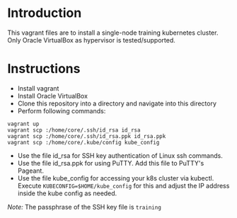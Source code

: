 # Introduction
This vagrant files are to install a single-node training kubernetes cluster. Only Oracle VirtualBox as hypervisor is tested/supported.

# Instructions
- Install vagrant
- Install Oracle VirtualBox
- Clone this repository into a directory and navigate into this directory
- Perform following commands:
```
vagrant up
vagrant scp :/home/core/.ssh/id_rsa id_rsa
vagrant scp :/home/core/.ssh/id_rsa.ppk id_rsa.ppk
vagrant scp :/home/core/.kube/config kube_config
```
- Use the file id_rsa for SSH key authentication of Linux ssh commands.
- Use the file id_rsa.ppk for using PuTTY. Add this file to PuTTY's Pageant.
- Use the file kube_config for accessing your k8s cluster via kubectl. Execute ```KUBECONFIG=$HOME/kube_config``` for this and adjust the IP address inside the kube config as needed.

*Note:* The passphrase of the SSH key file is ```training```
